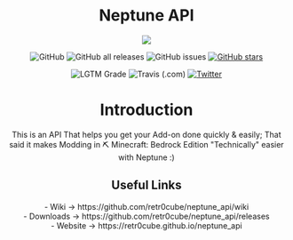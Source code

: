 <h1 align="center">Neptune API</h1>

<p align="center">
  <img src="https://user-images.githubusercontent.com/61835816/131254032-b0b9ee32-be44-4573-878c-5263d67601fb.png" />
</p>

<div align="center">
 <p><img src="https://img.shields.io/github/license/retr0cube/neptune_api?color=red&amp;label=Repo%20License&amp;style=flat-square" alt="GitHub"> 
 <img src="https://img.shields.io/github/downloads/retr0cube/neptune_api/total?color=blue&amp;label=Downloads&amp;style=flat-square" alt="GitHub all releases"> 
 <img src="https://img.shields.io/github/issues/retr0cube/neptune_api?color=green&amp;label=Issues&amp;style=flat-square" alt="GitHub issues"> 
 <a href="https://github.com/retr0cube/neptune_api/stargazers">
 <img src="https://img.shields.io/github/stars/retr0cube/neptune_api?color=yellow&amp;label=Stars&amp;style=flat-square" alt="GitHub stars"></a> 
</div>
<div align="center">
 <img src="https://img.shields.io/lgtm/grade/python/github/retr0cube/neptune_api?label=Code%20Quality%20&amp;style=flat-square" alt="LGTM Grade"> 
 <img src="https://img.shields.io/travis/com/retr0cube/neptune_api?label=Build%20status&amp;style=flat-square" alt="Travis (.com)"> 
 <a href="https://twitter.com/intent/tweet?text=Wow:&amp;url=https%3A%2F%2Fgithub.com%2Fretr0cube%2Fneptune_api.git">
 <img src="https://img.shields.io/twitter/url?style=social&amp;url=https%3A%2F%2Ftwitter.com%2FPillagerThe%2F" alt="Twitter"></a> </p>
</div>


<h1 align="center">Introduction</h1>
<p align="center"> This is an API That helps you get your Add-on done quickly & easily; That said it makes Modding in ⛏ Minecraft: Bedrock Edition "Technically" easier with Neptune :)</p>

<h2 align="center">Useful Links</h2> 

<p align="center">
- Wiki -> https://github.com/retr0cube/neptune_api/wiki <br>
- Downloads -> https://github.com/retr0cube/neptune_api/releases <br>
- Website -> https://retr0cube.github.io/neptune_api
</p>


